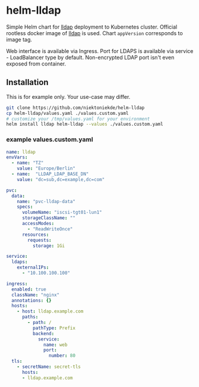 # helm-lldap
Simple Helm chart for [lldap](https://github.com/lldap/lldap) deployment to Kubernetes cluster.
Official rootless docker image of [lldap](https://hub.docker.com/r/lldap/lldap) is used. 
Chart ``appVersion`` corresponds to image tag.

Web interface is available via Ingress. Port for LDAPS is available via service - LoadBalancer type by default.
Non-encrypted LDAP port isn't even exposed from container. 

## Installation
This is for example only. Your use-case may differ. 
````bash
git clone https://github.com/niektoniekde/helm-lldap
cp helm-lldap/values.yaml ./values.custom.yaml
# customize your /tmp/values.yaml for your environment
helm install lldap helm-lldap --values ./values.custom.yaml
````

### example values.custom.yaml
````yaml
name: lldap
envVars:
  - name: "TZ"
    value: "Europe/Berlin"
  - name:  "LLDAP_LDAP_BASE_DN"
    value: "dc=sub,dc=example,dc=com"

pvc:
  data:
    name: "pvc-lldap-data"
    specs:
      volumeName: "iscsi-tgt01-lun1"
      storageClassName: ""
      accessModes:
        - "ReadWriteOnce"
      resources:
        requests:
          storage: 1Gi

service:
  ldaps:
    externalIPs:
      - "10.100.100.100"

ingress:
  enabled: true
  className: "nginx"
  annotations: {}
  hosts:
    - host: lldap.example.com
      paths:
        - path: /
          pathType: Prefix
          backend:
            service:
              name: web 
              port:
                number: 80
  tls:
    - secretName: secret-tls
      hosts:
      - lldap.example.com
````
